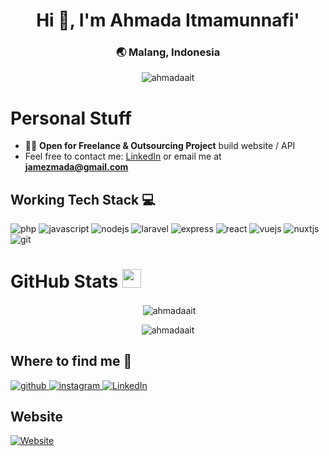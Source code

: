 <h1 align="center">Hi 👋, I'm Ahmada Itmamunnafi'</h1>
<h3 align="center">🌏 Malang, Indonesia</h3>

<p align="center"> <img src="https://komarev.com/ghpvc/?username=ahmadaait" alt="ahmadaait" /> </p>

# Personal Stuff

- 👨‍💻 **Open for Freelance & Outsourcing Project** build website / API
- Feel free to contact me: [LinkedIn](https://www.linkedin.com/in/ahmada-it-k122) or email me at **jamezmada@gmail.com**

## Working Tech Stack 💻

<p>
  <img alt="php" src="https://img.shields.io/badge/PHP-777BB4?style=for-the-badge&logo=php&logoColor=white" />
  <img alt="javascript" src="https://img.shields.io/badge/JavaScript-323330?style=for-the-badge&logo=javascript&logoColor=F7DF1E" />
  <img alt="nodejs" src="https://img.shields.io/badge/Node.js-339933?style=for-the-badge&logo=nodedotjs&logoColor=white" />
  <img alt="laravel" src="https://img.shields.io/badge/Laravel-FF2D20?style=for-the-badge&logo=laravel&logoColor=white" />
  <img alt="express" src="https://img.shields.io/badge/Express.js-000000?style=for-the-badge&logo=express&logoColor=white" />
  <img alt="react" src="https://img.shields.io/badge/React-20232A?style=for-the-badge&logo=react&logoColor=61DAFB" />
  <img alt="vuejs" src="https://img.shields.io/badge/Vue.js-35495E?style=for-the-badge&logo=vuedotjs&logoColor=4FC08D" />
  <img alt="nuxtjs" src="https://img.shields.io/badge/nuxt.js-00C58E?style=for-the-badge&logo=nuxtdotjs&logoColor=white" />
  <img alt="git" src="https://img.shields.io/badge/GIT-E44C30?style=for-the-badge&logo=git&logoColor=white" />
</p>

# GitHub Stats <img src="https://media.giphy.com/media/iY8CRBdQXODJSCERIr/giphy.gif" width="30px">

<!-- <p>
  <img align="center" height="180em" src="https://github-readme-stats.vercel.app/api?username=ahmadaait&show_icons=true&hide_border=true&&count_private=true&include_all_commits=true"
  />

  <img height="180em" src="https://github-readme-stats.vercel.app/api/top-langs/?username=ahmadaait&show_icons=true&hide_border=true&layout=compact&langs_count=8"/>
</p> -->

<div align="center">
<p>&nbsp;<img align="center" src="https://github-readme-stats.vercel.app/api?username=ahmadaait&show_icons=true&locale=en&bg_color=0d1117&text_color=ffffff&repo=convoychat" alt="ahmadaait" /></p>
<p align="center"><img align="center" src="https://github-readme-streak-stats.herokuapp.com/?user=ahmadaait&theme=dark&background=0d1117&date_format=M%20j%5B%2C%20Y%5D" alt="ahmadaait" /></p>
</div>

## Where to find me 🤙

<p>
  <a href="https://www.github.com/ahmadaait" target="_blank">
    <img alt="github" src="https://img.shields.io/badge/GitHub-100000?style=for-the-badge&logo=github&logoColor=white" />
  </a> 
  <a href="http://www.instagram.com/ahmada_it" target="_blank">
    <img alt="instagram" src="https://img.shields.io/badge/Instagram-E4405F?style=for-the-badge&logo=instagram&logoColor=white" />
  </a> 
  <a href="https://www.linkedin.com/in/ahmada-it-k122" target="_blank">
    <img alt="LinkedIn" src="https://img.shields.io/badge/LinkedIn-0077B5?style=for-the-badge&logo=linkedin&logoColor=white" />
  </a>
</p>

## Website

[![Website](https://img.shields.io/badge/Netlify-00C7B7?style=for-the-badge&logo=netlify&logoColor=white)](//ahmada-portfolio.netlify.app)

